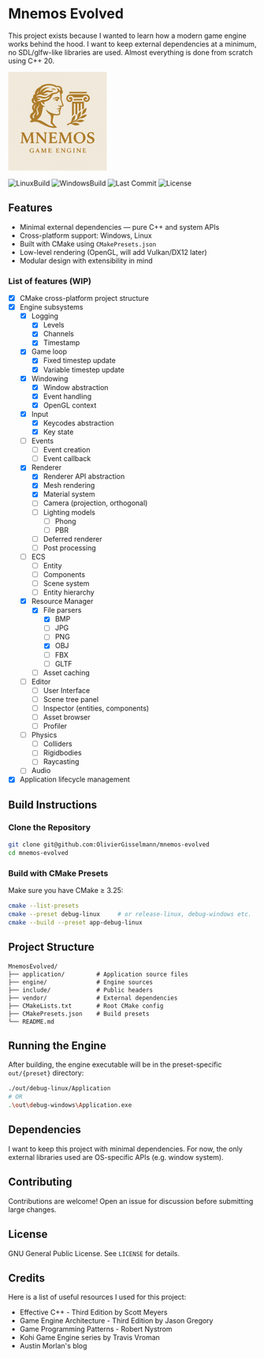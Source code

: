 # Mnemos Evolved

This project exists because I wanted to learn how a modern game engine works behind the hood. I want to keep external dependencies at a minimum, no SDL/glfw-like libraries are used. Almost everything is done from scratch using C++ 20.

<img src="logo.png" width="200" height="200">

![LinuxBuild](https://github.com/OlivierGisselmann/mnemos-evolved/actions/workflows/build-linux.yml/badge.svg)
![WindowsBuild](https://github.com/OlivierGisselmann/mnemos-evolved/actions/workflows/build-windows.yml/badge.svg)
![Last Commit](https://img.shields.io/github/last-commit/OlivierGisselmann/mnemos-evolved)
![License](https://img.shields.io/github/license/OlivierGisselmann/mnemos-evolved)

## Features

- Minimal external dependencies — pure C++ and system APIs
- Cross-platform support: Windows, Linux
- Built with CMake using `CMakePresets.json`
- Low-level rendering (OpenGL, will add Vulkan/DX12 later)
- Modular design with extensibility in mind

### List of features (WIP)
- [x] CMake cross-platform project structure
- [x] Engine subsystems
    - [x] Logging
        - [x] Levels
        - [x] Channels
        - [x] Timestamp
    - [x] Game loop
        - [x] Fixed timestep update
        - [x] Variable timestep update
    - [x] Windowing
        - [x] Window abstraction
        - [x] Event handling
        - [x] OpenGL context
    - [x] Input
        - [x] Keycodes abstraction
        - [x] Key state
    - [ ] Events
        - [ ] Event creation
        - [ ] Event callback
    - [x] Renderer
        - [x] Renderer API abstraction
        - [x] Mesh rendering
        - [x] Material system
        - [ ] Camera (projection, orthogonal)
        - [ ] Lighting models
            - [ ] Phong
            - [ ] PBR
        - [ ] Deferred renderer
        - [ ] Post processing
    - [ ] ECS
        - [ ] Entity
        - [ ] Components
        - [ ] Scene system
        - [ ] Entity hierarchy
    - [x] Resource Manager
        - [x] File parsers
            - [x] BMP
            - [ ] JPG
            - [ ] PNG
            - [x] OBJ
            - [ ] FBX
            - [ ] GLTF
        - [ ] Asset caching
    - [ ] Editor
        - [ ] User Interface
        - [ ] Scene tree panel
        - [ ] Inspector (entities, components)
        - [ ] Asset browser
        - [ ] Profiler
    - [ ] Physics
        - [ ] Colliders
        - [ ] Rigidbodies
        - [ ] Raycasting
    - [ ] Audio
- [x] Application lifecycle management

## Build Instructions

### Clone the Repository

```bash
git clone git@github.com:OlivierGisselmann/mnemos-evolved
cd mnemos-evolved
```

### Build with CMake Presets

Make sure you have CMake ≥ 3.25:

```bash
cmake --list-presets
cmake --preset debug-linux     # or release-linux, debug-windows etc.
cmake --build --preset app-debug-linux
```

## Project Structure

```
MnemosEvolved/
├── application/         # Application source files
├── engine/              # Engine sources
├── include/             # Public headers
├── vendor/              # External dependencies
├── CMakeLists.txt       # Root CMake config
├── CMakePresets.json    # Build presets
└── README.md
```

## Running the Engine

After building, the engine executable will be in the preset-specific `out/{preset}` directory:

```bash
./out/debug-linux/Application
# OR
.\out\debug-windows\Application.exe
```

## Dependencies

I want to keep this project with minimal dependencies. For now, the only external libraries used are OS-specific APIs (e.g. window system).

## Contributing

Contributions are welcome! Open an issue for discussion before submitting large changes.

## License

GNU General Public License. See `LICENSE` for details.

## Credits

Here is a list of useful resources I used for this project:

- Effective C++ - Third Edition by Scott Meyers
- Game Engine Architecture - Third Edition by Jason Gregory
- Game Programming Patterns - Robert Nystrom
- Kohi Game Engine series by Travis Vroman
- Austin Morlan's blog